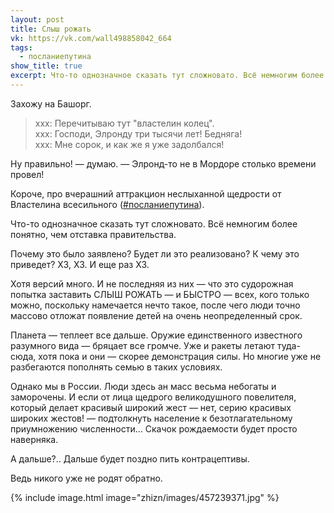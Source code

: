 ```yaml
---
layout: post
title: Слыш рожать
vk: https://vk.com/wall498858042_664
tags:
  - посланиепутина
show_title: true
excerpt: Что-то однозначное сказать тут сложновато. Всё немногим более понятно, чем отставка правительства. Почему это было заявлено? Будет ли это реализовано? К чему это приведет? ХЗ, ХЗ. И еще раз ХЗ. Хотя версий много.
---
```

Захожу на Башорг.

>xxx: Перечитываю тут "властелин колец".<br>
>xxx: Господи, Элронду три тысячи лет! Бедняга!<br>
>xxx: Мне сорок, и как же я уже задолбался!

Ну правильно! — думаю. — Элронд-то не в Мордоре столько времени провел!

Короче, про вчерашний аттракцион неслыханной щедрости от Властелина всесильного ([#посланиепутина](poisk.html#посланиепутина)).

Что-то однозначное сказать тут сложновато. Всё немногим более понятно, чем отставка правительства.

Почему это было заявлено? Будет ли это реализовано? К чему это приведет? ХЗ, ХЗ. И еще раз ХЗ.

Хотя версий много. И не последняя из них — что это судорожная попытка заставить СЛЫШ РОЖАТЬ — и БЫСТРО — всех, кого только можно, поскольку намечается нечто такое, после чего люди точно массово отложат появление детей на очень неопределенный срок.

Планета — теплеет все дальше. Оружие единственного известного разумного вида — бряцает все громче. Уже и ракеты летают туда-сюда, хотя пока и они — скорее демонстрация силы. Но многие уже не разбегаются пополнять семью в таких условиях.

Однако мы в России. Люди здесь ан масс весьма небогаты и заморочены. И если от лица щедрого великодушного повелителя, который делает красивый широкий жест — нет, серию красивых широких жестов! — подтолкнуть население к безотлагательному приумножению численности... Скачок рождаемости будет просто наверняка.

А дальше?.. Дальше будет поздно пить контрацептивы.

Ведь никого уже не родят обратно.

{% include image.html image="zhizn/images/457239371.jpg" %}
